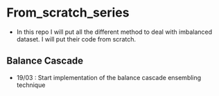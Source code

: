 # From_scratch_series

* In this repo I will put all the different method to deal with imbalanced dataset. I will put their code from scratch.

## Balance Cascade

* 19/03 : Start implementation of the balance cascade ensembling technique
